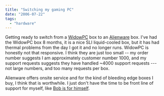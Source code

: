 ```yaml
---
title: "Switching my gaming PC"
date: "2006-07-22"
tags: 
  - "hardware"
---
```


Getting ready to switch from a [WidowPC](http://www.widowpc.com/ "Gaming Computers, Gaming Laptops, Computer Gaming Support!") box to an [Alienware](http://www.alienware.com) box. I've had the WidowPC box 8 months, it is a nice SLI liquid-cooled box, but it has had thermal problems from the day I got it and no longer runs. WidowPC is honestly not that responsive. I think they are just too small -- my order number suggests I am approximately customer number 1000, and my support requests suggests they have handled ~4000 support requests --- not large numbers, and too many requests per box.

Alienware offers onsite service and for the kind of bleeding edge boxes I buy, I think that is worthwhile. I just don't have the time to be front line of support for myself, like [Bob is for himself](http://www.theludwigs.com/2006/07/bobs_pc_struggles.html).
